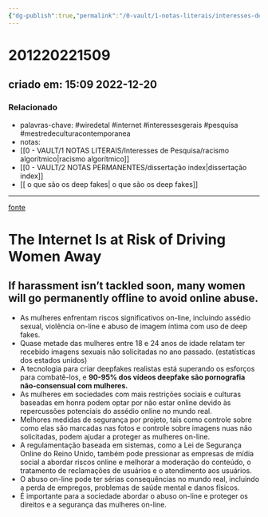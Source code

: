 ```yaml
---
{"dg-publish":true,"permalink":"/0-vault/1-notas-literais/interesses-de-pesquisa/a-internet-corre-o-risco-de-afastar-as-mulheres/","tags":["wiredetal","internet","interessesgerais","pesquisa","mestredeculturacontemporanea"],"dgHomeLink":true,"dgShowLocalGraph":true,"dgShowFileTree":true,"dgEnableSearch":true}
---
```


# 201220221509
## criado em: 15:09 2022-12-20

### Relacionado
- palavras-chave: #wiredetal #internet #interessesgerais #pesquisa #mestredeculturacontemporanea 
- notas: 
- [[0 - VAULT/1 NOTAS LITERAIS/Interesses de Pesquisa/racismo algorítmico\|racismo algorítmico]]
- [[0 - VAULT/2 NOTAS PERMANENTES/dissertação index\|dissertação index]]
- [[ o que são os deep fakes\| o que são os deep fakes]]
---
[fonte](https://www.wired.com/story/online-harassment-women-internet/)
# The Internet Is at Risk of Driving Women Away
## If harassment isn’t tackled soon, many women will go permanently offline to avoid online abuse.
 - As mulheres enfrentam riscos significativos on-line, incluindo assédio sexual, violência on-line e abuso de imagem íntima com uso de deep fakes.
- Quase metade das mulheres entre 18 e 24 anos de idade relatam ter recebido imagens sexuais não solicitadas no ano passado. (estatísticas dos estados unidos)
- A tecnologia para criar deepfakes realistas está superando os esforços para combatê-los, e **90-95% dos vídeos deepfake são pornografia não-consensual com mulheres.**
- As mulheres em sociedades com mais restrições sociais e culturas baseadas em honra podem optar por não estar online devido às repercussões potenciais do assédio online no mundo real.
- Melhores medidas de segurança por projeto, tais como controle sobre como elas são marcadas nas fotos e controle sobre imagens nuas não solicitadas, podem ajudar a proteger as mulheres on-line.
- A regulamentação baseada em sistemas, como a Lei de Segurança Online do Reino Unido, também pode pressionar as empresas de mídia social a abordar riscos online e melhorar a moderação do conteúdo, o tratamento de reclamações de usuários e o atendimento aos usuários.
- O abuso on-line pode ter sérias consequências no mundo real, incluindo a perda de empregos, problemas de saúde mental e danos físicos.
- É importante para a sociedade abordar o abuso on-line e proteger os direitos e a segurança das mulheres on-line.